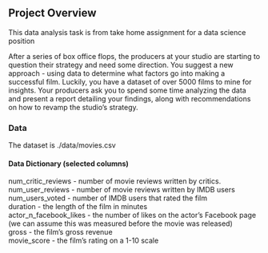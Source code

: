 ## Project Overview

This data analysis task is from take home assignment for a data science position 

After a series of box office flops, the producers at your studio are starting to question their strategy and need some
direction. You suggest a new approach - using data to determine what factors go into making a successful film. Luckily, 
you have a dataset of over 5000 films to mine for insights. Your producers ask you to spend some time analyzing the data 
and present a report detailing your findings, along with recommendations on how to revamp the studio’s strategy.

### Data
The dataset is ./data/movies.csv

#### Data Dictionary (selected columns)
num_critic_reviews - number of movie reviews written by critics. <br/>
num_user_reviews - number of movie reviews written by IMDB users<br/>
num_users_voted - number of IMDB users that rated the film<br/>
duration - the length of the film in minutes<br/>
actor_n_facebook_likes - the number of likes on the actor’s Facebook page (we can assume this was measured before the movie was released)<br/>
gross - the film’s gross revenue<br/>
movie_score - the film’s rating on a 1-10 scale<br/>

